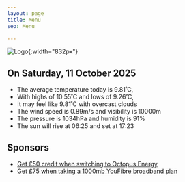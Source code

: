```yaml
---
layout: page
title: Menu
seo: Menu

---
```


![Logo](/images/logo.jpg){:width="832px"}

<!-- weather_marker starts -->
## On Saturday, 11 October 2025

- The average temperature today is 9.81˚C,
- With highs of 10.55˚C and lows of 9.26˚C,
- It may feel like 9.81˚C with overcast clouds
- The wind speed is 0.89m/s and visibility is 10000m
- The pressure is 1034hPa and humidity is 91%
- The sun will rise at 06:25 and set at 17:23

<!-- weather_marker ends -->

## Sponsors

- [Get £50 credit when switching to Octopus Energy](https://bit.ly/3oD1nnS)
- [Get £75 when taking a 1000mb YouFibre broadband plan](https://aklam.io/91zWhU?)
